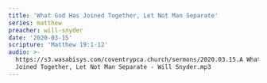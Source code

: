 ```yaml
---
title: 'What God Has Joined Together, Let Not Man Separate'
series: matthew
preacher: will-snyder
date: '2020-03-15'
scripture: 'Matthew 19:1-12'
audio: >-
  https://s3.wasabisys.com/coventrypca.church/sermons/2020.03.15.A What God Has
  Joined Together, Let Not Man Separate - Will Snyder.mp3
---
```

